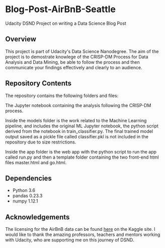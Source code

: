 # Blog-Post-AirBnB-Seattle

Udacity DSND Project on writing a Data Science Blog Post

## Overview

This project is part of Udacity's Data Science Nanodegree. The aim of the project is to demostrate knowlege of the CRISP-DM Process for Data Analysis and Data Mining, be able to follow the process and then communicate your findings effectively and clearly to an audience.

## Repository Contents

The repository contains the following folders and files:

The Jupyter notebook containing the analysis following the CRISP-DM process.

Inside the models folder is the work related to the Machine Learning pipeline, and includes the original ML Jupyter notebook, the python script derived from the notebook in train_classifier.py. The final trained model output saved as a pickle file called classifier.pkl is not included in the repository due to size restrictions.

Inside the app folder is the web app with the python script to run the app called run.py and then a template folder containing the two front-end html files master.html and go.html.

## Dependencies

   - Python 3.6
   - pandas 0.23.3
   - numpy 1.12.1

## Acknowledgements

The licensing for the AirBnB data can be found [here](https://www.kaggle.com/airbnb/seattle/home) on the Kaggle site. I would like to thank the amazing professors, teachers and mentors working with Udacity, who are supporting me on this journey of DSND.
